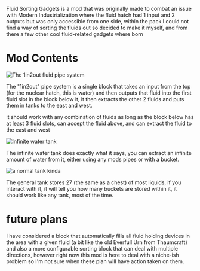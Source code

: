 Fluid Sorting Gadgets is a mod that was originally made to combat an issue with Modern Industrialization where the fluid hatch had 1 input and 2 outputs but was only accessible from one side, within the pack I could not find a way of sorting the fluids out so decided to make it myself, and from there a few other cool fluid-related gadgets where born

# Mod Contents

![The 1in2out fluid pipe system](https://i.ibb.co/PNwgvGs/image-2023-07-22-144310907.png)

The "1in2out" pipe system is a single block that takes an input from the top (for the nuclear hatch, this is water) and then outputs that fluid into the first fluid slot in the block below it, it then extracts the other 2 fluids and puts them in tanks to the east and west.

it should work with any combination of fluids as long as the block below has at least 3 fluid slots, can accept the fluid above, and can extract the fluid to the east and west


![Infinite water tank](https://i.ibb.co/cQ8dPbf/image-2023-07-22-144557239.png)

The infinite water tank does exactly what it says, you can extract an infinite amount of water from it, either using any mods pipes or with a bucket.

![a normal tank kinda](https://i.ibb.co/rfhRT1W/image-2023-07-22-145332640.png)

The general tank stores 27 (the same as a chest) of most liquids, if you interact with it, it will tell you how many buckets are stored within it, it should work like any tank, most of the time.


# future plans
I have considered a block that automatically fills all fluid holding devices in the area with a given fluid (a bit like the old Everfull Urn from Thaumcraft) and also a more configurable sorting block that can deal with multiple directions, however right now this mod is here to deal with a niche-ish problem so I'm not sure when these plan will have action taken on them.
